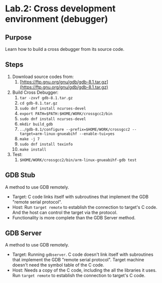 # Lab.2: Cross development environment (debugger)

## Purpose
Learn how to build a cross debugger from its source code.

## Steps
1.  Download source codes from:
	1.  [https://ftp.gnu.org/gnu/gdb/gdb-8.1.tar.gz](https://ftp.gnu.org/gnu/gdb/gdb-8.1.tar.gz)
2.  Build Cross Debugger:
	1.  `tar -zxvf gdb-8.1.tar.gz`
	2.  `cd gdb-8.1.tar.gz`
	3.  `sudo dnf install ncurses-devel`
	4.	`export PATH=$PATH:$HOME/WORK/crossgcc2/bin`
	5.	`sudo dnf install ncurses-devel`
	6.	`mkdir build_gdb`
	7.  `../gdb-8.1/configure --prefix=$HOME/WORK/crossgcc2 --target=arm-linux-gnueabihf --enable-tui=yes`
	8.  `make -j 7`
	9.	`sudo dnf install texinfo`
	10.  `make install`
2.  Test:
	1. `$HOME/WORK/crossgcc2/bin/arm-linux-gnueabihf-gdb test`

## GDB Stub

A method to use GDB remotely.

-	Target: C code links itself with subroutines that implement the GDB "remote serial protocol".
-	Host: Run `target remote` to establish the connection to target's C code. And the host can control the target via the protocol.
-	Functionality is more complete than the GDB Server method.

## GDB Server

A method to use GDB remotely.

-	Target: Running `gdbserver`. C code doesn't link itself with subroutines that implement the GDB "remote serial protocol". Target machine doesn't need the symbol table of the C code.
-	Host: Needs a copy of the C code, including the all the libraries it uses. Run `target remote` to establish the connection to target's C code.
